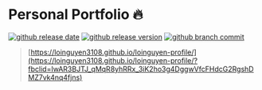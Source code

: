 # Personal Portfolio 🔥

[![github release date](https://img.shields.io/github/release-date/loinguyen3108/loinguyen-profile)](https://github.com/loinguyen3108/loinguyen-profile/releases/tag/latest)
[![github release version](https://img.shields.io/github/v/release/loinguyen3108/loinguyen-profile)](https://github.com/loinguyen3108/loinguyen-profile/releases/tag/latest)
[![github branch commit](https://img.shields.io/github/last-commit/loinguyen3108/loinguyen-profile/main)](https://github.com/loinguyen3108/loinguyen-profile/pulls)
> [https://loinguyen3108.github.io/loinguyen-profile/](https://loinguyen3108.github.io/loinguyen-profile/?fbclid=IwAR3BJTJ_qMqR8yhRRx_3iK2ho3g4DggwVfcFHdcG2RgshDMZ7vk4nq4fjns)
